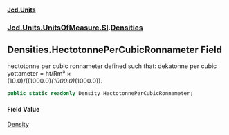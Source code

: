 #### [Jcd.Units](index.md 'index')
### [Jcd.Units.UnitsOfMeasure.SI](Jcd.Units.UnitsOfMeasure.SI.md 'Jcd.Units.UnitsOfMeasure.SI').[Densities](Densities.md 'Jcd.Units.UnitsOfMeasure.SI.Densities')

## Densities.HectotonnePerCubicRonnameter Field

hectotonne per cubic ronnameter defined such that: dekatonne per cubic yottameter = ht/Rm³ ×  
(10.0)/((1000.0)*(1000.0)*(1000.0)).

```csharp
public static readonly Density HectotonnePerCubicRonnameter;
```

#### Field Value
[Density](Density.md 'Jcd.Units.UnitTypes.Density')